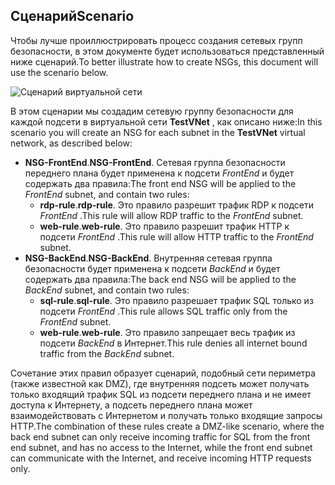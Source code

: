 ## <a name="scenario"></a><span data-ttu-id="4263d-101">Сценарий</span><span class="sxs-lookup"><span data-stu-id="4263d-101">Scenario</span></span>
<span data-ttu-id="4263d-102">Чтобы лучше проиллюстрировать процесс создания сетевых групп безопасности, в этом документе будет использоваться представленный ниже сценарий.</span><span class="sxs-lookup"><span data-stu-id="4263d-102">To better illustrate how to create NSGs, this document will use the scenario below.</span></span>

![Сценарий виртуальной сети](./media/virtual-networks-create-nsg-scenario-include/figure1.png)

<span data-ttu-id="4263d-104">В этом сценарии мы создадим сетевую группу безопасности для каждой подсети в виртуальной сети **TestVNet** , как описано ниже:</span><span class="sxs-lookup"><span data-stu-id="4263d-104">In this scenario you will create an NSG for each subnet in the **TestVNet** virtual network, as described below:</span></span> 

* <span data-ttu-id="4263d-105">**NSG-FrontEnd**.</span><span class="sxs-lookup"><span data-stu-id="4263d-105">**NSG-FrontEnd**.</span></span> <span data-ttu-id="4263d-106">Сетевая группа безопасности переднего плана будет применена к подсети *FrontEnd* и будет содержать два правила:</span><span class="sxs-lookup"><span data-stu-id="4263d-106">The front end NSG will be applied to the *FrontEnd* subnet, and contain two rules:</span></span>    
  * <span data-ttu-id="4263d-107">**rdp-rule**.</span><span class="sxs-lookup"><span data-stu-id="4263d-107">**rdp-rule**.</span></span> <span data-ttu-id="4263d-108">Это правило разрешит трафик RDP к подсети *FrontEnd* .</span><span class="sxs-lookup"><span data-stu-id="4263d-108">This rule will allow RDP traffic to the *FrontEnd* subnet.</span></span>
  * <span data-ttu-id="4263d-109">**web-rule**.</span><span class="sxs-lookup"><span data-stu-id="4263d-109">**web-rule**.</span></span> <span data-ttu-id="4263d-110">Это правило разрешит трафик HTTP к подсети *FrontEnd* .</span><span class="sxs-lookup"><span data-stu-id="4263d-110">This rule will allow HTTP traffic to the *FrontEnd* subnet.</span></span>
* <span data-ttu-id="4263d-111">**NSG-BackEnd**.</span><span class="sxs-lookup"><span data-stu-id="4263d-111">**NSG-BackEnd**.</span></span> <span data-ttu-id="4263d-112">Внутренняя сетевая группа безопасности будет применена к подсети *BackEnd* и будет содержать два правила:</span><span class="sxs-lookup"><span data-stu-id="4263d-112">The back end NSG will be applied to the *BackEnd* subnet, and contain two rules:</span></span>    
  * <span data-ttu-id="4263d-113">**sql-rule**.</span><span class="sxs-lookup"><span data-stu-id="4263d-113">**sql-rule**.</span></span> <span data-ttu-id="4263d-114">Это правило разрешает трафик SQL только из подсети *FrontEnd* .</span><span class="sxs-lookup"><span data-stu-id="4263d-114">This rule allows SQL traffic only from the *FrontEnd* subnet.</span></span>
  * <span data-ttu-id="4263d-115">**web-rule**.</span><span class="sxs-lookup"><span data-stu-id="4263d-115">**web-rule**.</span></span> <span data-ttu-id="4263d-116">Это правило запрещает весь трафик из подсети *BackEnd* в Интернет.</span><span class="sxs-lookup"><span data-stu-id="4263d-116">This rule denies all internet bound traffic from the *BackEnd* subnet.</span></span>

<span data-ttu-id="4263d-117">Сочетание этих правил образует сценарий, подобный сети периметра (также известной как DMZ), где внутренняя подсеть может получать только входящий трафик SQL из подсети переднего плана и не имеет доступа к Интернету, а подсеть переднего плана может взаимодействовать с Интернетом и получать только входящие запросы HTTP.</span><span class="sxs-lookup"><span data-stu-id="4263d-117">The combination of these rules create a DMZ-like scenario, where the back end subnet can only receive incoming traffic for SQL from the front end subnet, and has no access to the Internet, while the front end subnet can communicate with the Internet, and receive incoming HTTP requests only.</span></span>

